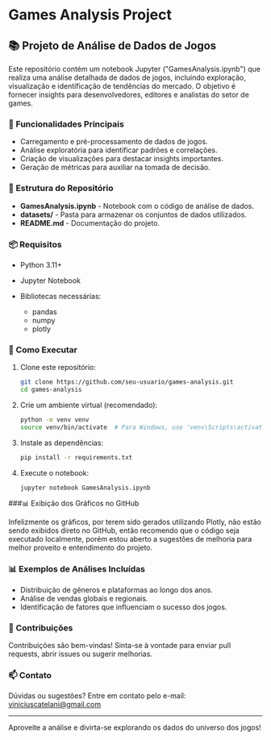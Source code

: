 # Games Analysis Project

## 📚 Projeto de Análise de Dados de Jogos

Este repositório contém um notebook Jupyter ("GamesAnalysis.ipynb") que realiza uma análise detalhada de dados de jogos, incluindo exploração, visualização e identificação de tendências do mercado. O objetivo é fornecer insights para desenvolvedores, editores e analistas do setor de games.

### 🚀 Funcionalidades Principais

* Carregamento e pré-processamento de dados de jogos.
* Análise exploratória para identificar padrões e correlações.
* Criação de visualizações para destacar insights importantes.
* Geração de métricas para auxiliar na tomada de decisão.

### 📝 Estrutura do Repositório

* **GamesAnalysis.ipynb** - Notebook com o código de análise de dados.
* **datasets/** - Pasta para armazenar os conjuntos de dados utilizados.
* **README.md** - Documentação do projeto.

### 📦 Requisitos

* Python 3.11+
* Jupyter Notebook
* Bibliotecas necessárias:

  * pandas
  * numpy
  * plotly

### 🚀 Como Executar

1. Clone este repositório:

   ```bash
   git clone https://github.com/seu-usuario/games-analysis.git
   cd games-analysis
   ```
2. Crie um ambiente virtual (recomendado):

   ```bash
   python -m venv venv
   source venv/bin/activate  # Para Windows, use 'venv\Scripts\activate'
   ```
3. Instale as dependências:

   ```bash
   pip install -r requirements.txt
   ```
4. Execute o notebook:

   ```bash
   jupyter notebook GamesAnalysis.ipynb
   ```

###📊 Exibição dos Gráficos no GitHub

Infelizmente os gráficos, por terem sido gerados utilizando Plotly,
não estão sendo exibidos direto no GitHub, então recomendo que 
o código seja executado localmente, porém estou aberto a sugestões
de melhoria para melhor proveito e entendimento do projeto.

### 📊 Exemplos de Análises Incluídas

* Distribuição de gêneros e plataformas ao longo dos anos.
* Análise de vendas globais e regionais.
* Identificação de fatores que influenciam o sucesso dos jogos.

### 🤝 Contribuições

Contribuições são bem-vindas! Sinta-se à vontade para enviar pull requests, abrir issues ou sugerir melhorias.

### 📫 Contato

Dúvidas ou sugestões? Entre em contato pelo e-mail: [viniciuscatelani@gmail.com](viniciuscatelani@gmail.com)

---

Aproveite a análise e divirta-se explorando os dados do universo dos jogos!
